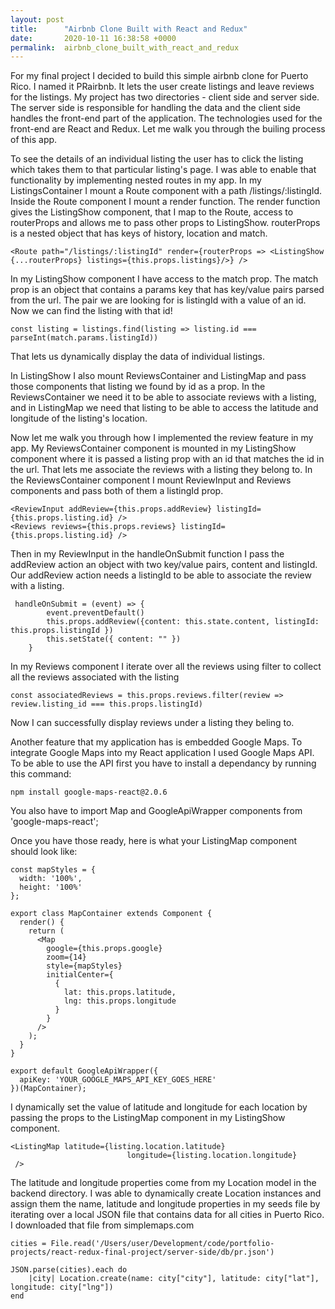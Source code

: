 ```yaml
---
layout: post
title:      "Airbnb Clone Built with React and Redux"
date:       2020-10-11 16:38:58 +0000
permalink:  airbnb_clone_built_with_react_and_redux
---
```



For my final project I decided to build this simple airbnb clone for Puerto Rico. I named it PRairbnb. 
It lets the user create listings and leave reviews for the listings. My project has two directories - client side and server side. The server side is responsible for handling the data and the client side handles the front-end part of the application. The technologies used for the front-end are React and Redux. Let me walk you through the builing process of this app. 

To see the details of an individual listing the user has to click the listing which takes them to that particular listing's page. I was able to enable that functionality by implementing nested routes in my app. In my ListingsContainer I mount a Route component with a path /listings/:listingId. Inside the Route component I mount a render function. The render function gives the ListingShow component, that I map to the Route, access to routerProps and allows me to pass other props to ListingShow. routerProps is a nested object that has keys of history, location and match.

```
<Route path="/listings/:listingId" render={routerProps => <ListingShow {...routerProps} listings={this.props.listings}/>} />
```

In my ListingShow component I have access to the match prop. The match prop is an object that contains a params key that has key/value pairs parsed from the url. The pair we are looking for is listingId with a value of an id. Now we can find the listing with that id!

```
const listing = listings.find(listing => listing.id === parseInt(match.params.listingId))
```

That lets us dynamically display the data of individual listings.

In ListingShow I also mount  ReviewsContainer and ListingMap and pass those components that listing we found by id as a prop. In the ReviewsContainer we need it to be able to associate reviews with a listing, and in ListingMap we need that listing to be able to access the latitude and longitude of the listing's location.

Now let me walk you through how I implemented the review feature in my app. My ReviewsContainer component is mounted in my ListingShow component where it is passed a listing prop with an id that matches the id in the url. That lets me associate the reviews with a listing they belong to. In the ReviewsContainer component I mount ReviewInput and Reviews components and pass both of them a listingId prop.

```
<ReviewInput addReview={this.props.addReview} listingId={this.props.listing.id} />
<Reviews reviews={this.props.reviews} listingId={this.props.listing.id} />
```

Then in my ReviewInput in the handleOnSubmit function I pass the addReview action an object with two key/value pairs, content and listingId. Our addReview action needs a listingId to be able to associate the review with a listing.

```
 handleOnSubmit = (event) => {
        event.preventDefault()
        this.props.addReview({content: this.state.content, listingId: this.props.listingId })
        this.setState({ content: "" }) 
    }
```

In my Reviews component I iterate over all the reviews using filter to collect all the reviews associated with the listing

```
const associatedReviews = this.props.reviews.filter(review => review.listing_id === this.props.listingId)
```

Now I can successfully display reviews under a listing they beling to.

Another feature that my application has is embedded Google Maps. To integrate Google Maps into my React application I used Google Maps API. To be able to use the API first you have to install a dependancy by running this command: 

```
npm install google-maps-react@2.0.6
```

You also have to import Map and GoogleApiWrapper components from 'google-maps-react';

Once you have those ready, here is what your ListingMap component should look like:

```
const mapStyles = {
  width: '100%',
  height: '100%'
};

export class MapContainer extends Component {
  render() {
    return (
      <Map
        google={this.props.google}
        zoom={14}
        style={mapStyles}
        initialCenter={
          {
            lat: this.props.latitude,
            lng: this.props.longitude
          }
        }
      />
    );
  }
}

export default GoogleApiWrapper({
  apiKey: 'YOUR_GOOGLE_MAPS_API_KEY_GOES_HERE'
})(MapContainer);
```

I dynamically set the value of latitude and longitude for each location by passing the props to the ListingMap component in my ListingShow component.

```
<ListingMap latitude={listing.location.latitude}
                          longitude={listing.location.longitude}
 />
```

The latitude and longitude properties come from my Location model in the backend directory. I was able to dynamically create Location instances and assign them the name, latitude and longitude properties in my seeds file by iterating over a local JSON file that contains data for all cities in Puerto Rico. I downloaded that file from simplemaps.com

```
cities = File.read('/Users/user/Development/code/portfolio-projects/react-redux-final-project/server-side/db/pr.json')

JSON.parse(cities).each do 
    |city| Location.create(name: city["city"], latitude: city["lat"], longitude: city["lng"])
end
```







